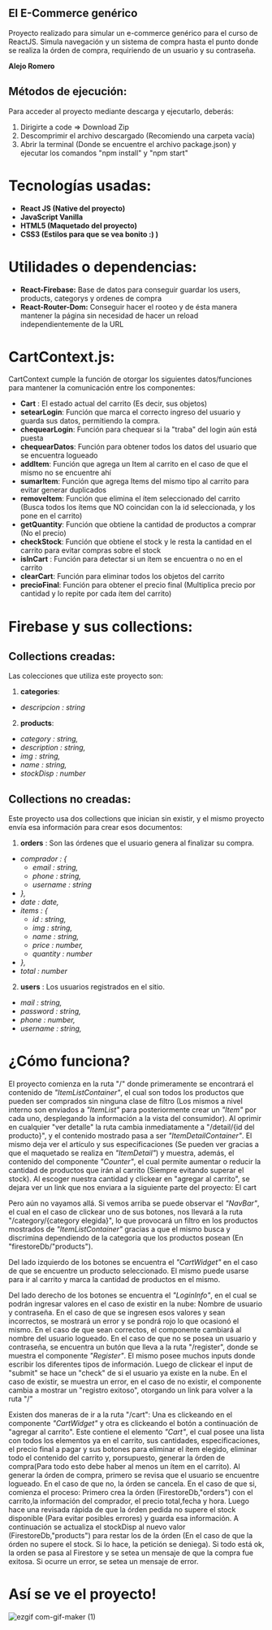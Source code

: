 ## El E-Commerce genérico
Proyecto realizado para simular un e-commerce genérico para el curso de ReactJS. Simula navegación y un sistema de compra hasta el punto donde se realiza la órden de compra, requiriendo de un usuario y su contraseña.


**Alejo Romero**

## Métodos de ejecución:
Para acceder al proyecto mediante descarga y ejecutarlo, deberás:

1. Dirigirte a code => Download Zip
2. Descomprimir el archivo descargado (Recomiendo una carpeta vacía)
3. Abrir la terminal (Donde se encuentre el archivo package.json) y ejecutar los comandos "npm install" y "npm start"

# Tecnologías usadas:
 
- **React JS (Native del proyecto)**
- **JavaScript Vanilla**
- **HTML5 (Maquetado del proyecto)**
- **CSS3 (Estilos para que se vea bonito :) )**

# Utilidades o dependencias:

- **React-Firebase:** Base de datos para conseguir guardar los users, products, categorys y ordenes de compra
- **React-Router-Dom:** Conseguir hacer el rooteo y de ésta manera mantener la página sin necesidad de hacer un reload independientemente de la URL

# CartContext.js: 

CartContext cumple la función de otorgar los siguientes datos/funciones para mantener la comunicación entre los componentes:

- **Cart** : El estado actual del carrito (Es decir, sus objetos)
- **setearLogin**: Función que marca el correcto ingreso del usuario y guarda sus datos, permitiendo la compra.
- **chequearLogin**: Función para chequear si la "traba" del login aún está puesta
- **chequearDatos**: Función para obtener todos los datos del usuario que se encuentra logueado
- **addItem**: Función que agrega un Item al carrito en el caso de que el mismo no se encuentre ahí
- **sumarItem**: Función que agrega Items del mismo tipo al carrito para evitar generar duplicados
- **removeItem**: Función que elimina el ítem seleccionado del carrito (Busca todos los ítems que NO coincidan con la id seleccionada, y los pone en el carrito)
- **getQuantity**: Función que obtiene la cantidad de productos a comprar (No el precio)
- **checkStock**: Función que obtiene el stock y le resta la cantidad en el carrito para evitar compras sobre el stock
- **isInCart** : Función para detectar si un ítem se encuentra o no en el carrito
- **clearCart**: Función para eliminar todos los objetos del carrito
- **precioFinal**: Función para obtener el precio final (Multiplica precio por cantidad y lo repite por cada ítem del carrito)

#  Firebase y sus collections:

## Collections creadas:

Las colecciones que utiliza este proyecto son:

1. **categories**: 
  - *descripcion : string*

2. **products**: 
  - *category : string,*
  - *description : string,*
  - *img : string,*
  - *name : string,*
  - *stockDisp : number*

## Collections no creadas:
 
Este proyecto usa dos collections que inician sin existir, y el mismo proyecto envía esa información para crear esos documentos:

1. **orders** : Son las órdenes que el usuario genera al finalizar su compra.
  - *comprador : {*
    - *email : string,*
    -  *phone : string,*
    -  *username : string*
  - *},*
  - *date : date,*
  - *items : {*
    - *id : string,*
    - *img : string,*
    - *name : string,*
    - *price : number,*
    - *quantity : number*
  - *},*
  - *total : number*
2. **users** : Los usuarios registrados en el sitio.
  - *mail : string,*
  - *password : string,*
  - *phone : number,*
  - *username : string,*


# ¿Cómo funciona?

El proyecto comienza en la ruta "/" donde primeramente se encontrará el contenido de *"ItemListContainer"*, el cual son todos los productos que pueden ser comprados sin ninguna clase de filtro (Los mismos a nivel interno son enviados a *"ItemList"* para posteriormente crear un *"Item"* por cada uno, desplegando la información a la vista del consumidor). Al oprimir en cualquier "ver detalle" la ruta cambia inmediatamente a "/detail/{id del producto}", y el contenido mostrado pasa a ser *"ItemDetailContainer"*. El mismo deja ver el artículo y sus especificaciones (Se pueden ver gracias a que el maquetado se realiza en *"ItemDetail"*) y muestra, además, el contenido del componente *"Counter"*, el cual permite aumentar o reducir la cantidad de productos que irán al carrito (Siempre evitando superar el stock). Al escoger nuestra cantidad y clickear en "agregar al carrito", se dejara ver un link que nos enviara a la siguiente parte del proyecto: El cart

Pero aún no vayamos allá. Si vemos arriba se puede observar el *"NavBar"*, el cual en el caso de clickear uno de sus botones, nos llevará a la ruta "/category/{category elegida}", lo que provocará un filtro en los productos mostrados de *"ItemListContainer"* gracias a que el mismo busca y discrimina dependiendo de la categoria que los productos posean (En "firestoreDb/"products"). 

Del lado izquierdo de los botones se encuentra el *"CartWidget"* en el caso de que se encuentre un producto seleccionado. El mismo puede usarse para ir al carrito y marca la cantidad de productos en el mismo.

Del lado derecho de los botones se encuentra el *"LoginInfo"*, en el cual se podrán ingresar valores en el caso de existir en la nube: Nombre de usuario y contraseña. En el caso de que se ingresen esos valores y sean incorrectos, se mostrará un error y se pondrá rojo lo que ocasionó el mismo. En el caso de que sean correctos, el componente cambiará al nombre del usuario logueado. En el caso de que no se posea un usuario y contraseña, se encuentra un butón que lleva a la ruta "/register", donde se muestra el componente *"Register"*. El mismo posee muchos inputs donde escribir los diferentes tipos de información. Luego de clickear el input de "submit" se hace un "check" de si el usuario ya existe en la nube. En el caso de existir, se muestra un error, en el caso de no existir, el componente cambia a mostrar un "registro exitoso", otorgando un link para volver a la ruta "/"

Existen dos maneras de ir a la ruta "/cart": Una es clickeando en el componente *"CartWidget"* y otra es clickeando el botón a continuación de "agregar al carrito". 
Este contiene el elemento *"Cart"*, el cual posee una lista con todos los elementos ya en el carrito, sus cantidades, especificaciones, el precio final a pagar y sus botones para eliminar el ítem elegido, eliminar todo el contenido del carrito y, porsupuesto, generar la órden de compra(Para todo esto debe haber al menos un ítem en el carrito). Al generar la órden de compra, primero se revisa que el usuario se encuentre logueado. En el caso de que no, la órden se cancela. En el caso de que si, comienza el proceso: Primero crea la órden (FirestoreDb,"orders") con el carrito,la información del comprador, el precio total,fecha y hora. Luego hace una revisada rápida de que la órden pedida no supere el stock disponible (Para evitar posibles errores) y guarda esa información. A continuación se actualiza el stockDisp al nuevo valor (FirestoreDb,"products") para restar los de la órden (En el caso de que la órden no supere el stock. Si lo hace, la petición se deniega). Si todo está ok, la orden se pasa al Firestore y se setea un mensaje de que la compra fue exitosa. Si ocurre un error, se setea un mensaje de error.

# Así se ve el proyecto!

![ezgif com-gif-maker (1)](https://user-images.githubusercontent.com/91702853/168901664-5dbef8e0-2fd4-40e4-96ae-a7ad0536be89.gif)

